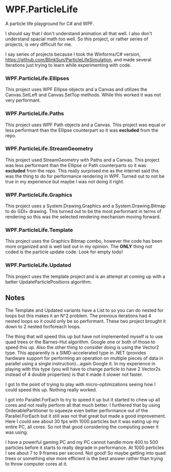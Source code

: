 # WPF.ParticleLife
A particle life playground for C# and WPF.

I should say that I don't understand animation all that well. I also don't understand spacial math too well. So this project, or rather series of projects, is very difficult for me.

I say series of projects because I took the Winforms/C# version, https://github.com/BlinkSun/ParticleLifeSimulation, and made several iterations just trying to learn while experimenting with code.

### WPF.ParticleLife.Ellipses
This project uses WPF Ellipse objects and a Canvas and utilizes the Canvas.SetLeft and Canvas.SetTop methods. While this worked it was not very performant. 

### WPF.ParticleLife.Paths
This project uses WPF Path objects and a Canvas. This project was equal or less performant than the Ellipse counterpart so it was **excluded** from the repo.

### WPF.ParticleLife.StreamGeometry
This project used StreamGeometry with Paths and a Canvas. This project was less performant than the Ellipse or Path counterparts so it was **excluded** from the repo. This really surprised me as the internet said this was the thing to do for performance rendering in WPF. Turned out to not be true in my experience but maybe I was not doing it right.

### WPF.ParticleLife.Graphics
This project uses a System.Drawing.Graphics and a System.Drawing.Bitmap to do GDI+ drawing. This turned out to be the most performant in terms of rendering so this was the selected rendering mechanism moving forward.

### WPF.ParticleLife.Template
This project uses the Graphics Bitmap combo, however the code has been more organized and is well laid out in my opinion. The **ONLY** thing not coded is the particle update code. Look for empty todo!

### WPF.ParticleLife.Updated
This project uses the template project and is an attempt at coming up with a better UpdateParticlePositions algorithm.

## Notes
The Template and Updated variants have a List<Particle> to so you can do nested for loops but this makes it an N^2 problem. The previous iterations had 4 nested loops so it could only be so performant. These two project brought it down to 2 nested for/foreach loops. 

The thing that will speed this up but have not implemented myself is to use quad trees or the Barnes-Hut algorithm. Google one or both of those to speed this up. Also the other thing to consider doing is using the Vector2 type. This apparently is a SIMD-accelerated type in .NET (provides hardware support for performing an operation on multiple pieces of data in parallel using a single instruction)...again Google it. In my experience in playing with this type (you will have to change particle to have 2 Vector2s instead of 4 double properties) is that it made it slower not faster.

I got to the point of trying to play with micro-optimizations seeing how I could speed this up. Nothing really worked.

I got into Parallel.ForEach to try to speed it up but it started to chew up all cores and not really perform all that much better. I furthered that by using OrderablePartitioner<T> to squeeze even better performance out of the Parallel.ForEach but it still was not that great but made a good improvement. Here I could see about 30 fps with 1000 particles but it was eating up my entire PC, all cores. So not that good considering the computing power it was using.

I have a powerful gaming PC and my PC cannot handle more 400 to 500 particles before it starts to really degrade in performance. At 1000 perticles I see about 7 to 9 frames per second. Not good! So maybe getting into quad trees or something else more efficient is the best answer rather than trying to throw computer cores at it.
